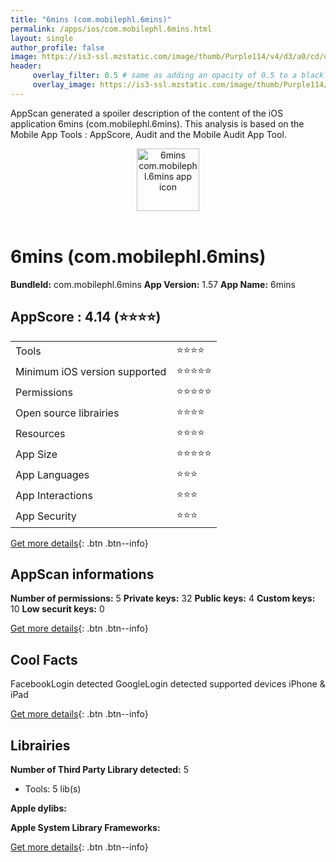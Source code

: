 ```yaml
---
title: "6mins (com.mobilephl.6mins)"
permalink: /apps/ios/com.mobilephl.6mins.html
layout: single
author_profile: false
image: https://is3-ssl.mzstatic.com/image/thumb/Purple114/v4/d3/a0/cd/d3a0cda0-bcf7-ee8a-a757-480fbc5e54a6/AppIcon-1x_U007emarketing-0-9-0-85-220.png/512x512bb.jpg
header: 
     overlay_filter: 0.5 # same as adding an opacity of 0.5 to a black background
     overlay_image: https://is3-ssl.mzstatic.com/image/thumb/Purple114/v4/d3/a0/cd/d3a0cda0-bcf7-ee8a-a757-480fbc5e54a6/AppIcon-1x_U007emarketing-0-9-0-85-220.png/512x512bb.jpg
---
```

AppScan generated a spoiler description of the content of the iOS application 6mins (com.mobilephl.6mins). This analysis is based on the Mobile App Tools : AppScore, Audit and the Mobile Audit App Tool.

  
  
<div style="text-align: center;"><img src="https://is3-ssl.mzstatic.com/image/thumb/Purple114/v4/d3/a0/cd/d3a0cda0-bcf7-ee8a-a757-480fbc5e54a6/AppIcon-1x_U007emarketing-0-9-0-85-220.png/512x512bb.jpg" width="100" height="100" alt="6mins com.mobilephl.6mins app icon"></div></br>
  
# 6mins (com.mobilephl.6mins)

**BundleId:** com.mobilephl.6mins
**App Version:** 1.57
**App Name:** 6mins


## AppScore : 4.14 (⭐️⭐️⭐️⭐️) 

<table>
<tr><td> Tools </td><td> ⭐️⭐️⭐️⭐️ </td></tr>
<tr><td> Minimum iOS version supported </td><td> ⭐️⭐️⭐️⭐️⭐️ </td></tr>
<tr><td> Permissions </td><td> ⭐️⭐️⭐️⭐️⭐️ </td></tr>
<tr><td> Open source librairies </td><td> ⭐️⭐️⭐️⭐️ </td></tr>
<tr><td> Resources </td><td> ⭐️⭐️⭐️⭐️ </td></tr>
<tr><td> App Size </td><td> ⭐️⭐️⭐️⭐️⭐️ </td></tr>
<tr><td> App Languages </td><td> ⭐️⭐️⭐️ </td></tr>
<tr><td> App Interactions </td><td> ⭐️⭐️⭐️ </td></tr>
<tr><td> App Security </td><td> ⭐️⭐️⭐️ </td></tr>
</table>

[Get more details](/pricing.html){: .btn .btn--info}  
  
## AppScan informations 

**Number of permissions:** 5
**Private keys:** 32
**Public keys:** 4
**Custom keys:** 10
**Low securit keys:** 0
  
[Get more details](/pricing.html){: .btn .btn--info}

## Cool Facts

FacebookLogin detected
GoogleLogin detected
supported devices iPhone & iPad
  
[Get more details](/pricing.html){: .btn .btn--info}

## Librairies 
**Number of Third Party Library detected:** 5
- Tools: 5 lib(s)

**Apple dylibs:**


**Apple System Library Frameworks:**


  
[Get more details](/pricing.html){: .btn .btn--info}

